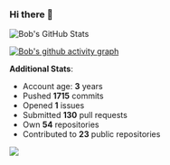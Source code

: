 ### Hi there 👋

![Bob's GitHub Stats](https://github-readme-stats.vercel.app/api?username=Bobthesoftwaredeveloper&show_icons=true&count_private=true&theme=react&hide=stars,prs,issues,contribs)

[![Bob's github activity graph](https://activity-graph.herokuapp.com/graph?username=BobTheSoftwareDeveloper&theme=react-dark)](https://github.com/ashutosh00710/github-readme-activity-graph)

**Additional Stats**:
- Account age: **3** years
- Pushed **1715** commits
- Opened **1** issues
- Submitted **130** pull requests
- Own **54** repositories
- Contributed to **23** public repositories

![](https://komarev.com/ghpvc/?username=BobTheSoftwareDeveloper)
